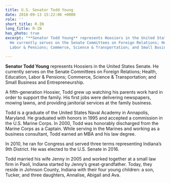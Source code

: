 ```yaml
---
title: U.S. Senator Todd Young
date: 2018-09-13 15:22:06 +0000
role: ''
short_title: R-IN
long_title: R-IN
has_photo: true
excerpt: "**Senator Todd Young** represents Hoosiers in the United States Senate.
  He currently serves on the Senate Committees on Foreign Relations; Health, Education,
  Labor & Pensions; Commerce, Science & Transportation; and Small Business and Entrepreneurship."

---
```

**Senator Todd Young** represents Hoosiers in the United States Senate. He currently serves on the Senate Committees on Foreign Relations; Health, Education, Labor & Pensions; Commerce, Science & Transportation; and Small Business and Entrepreneurship.  
  
A fifth-generation Hoosier, Todd grew up watching his parents work hard in order to support the family. His first jobs were delivering newspapers, mowing lawns, and providing janitorial services at the family business.  
  
Todd is a graduate of the United States Naval Academy in Annapolis, Maryland. He graduated with honors in 1995 and accepted a commission in the U.S. Marine Corps. In 2000, Todd was honorably discharged from the Marine Corps as a Captain. While serving in the Marines and working as a business consultant, Todd earned an MBA and his law degree.  
  
In 2010, he ran for Congress and served three terms representing Indiana’s 9th District. He was elected to the U.S. Senate in 2016.  
  
Todd married his wife Jenny in 2005 and worked together at a small law firm in Paoli, Indiana started by Jenny’s great-grandfather. Today, they reside in Johnson County, Indiana with their four young children: a son, Tucker, and three daughters, Annalise, Abigail and Ava.